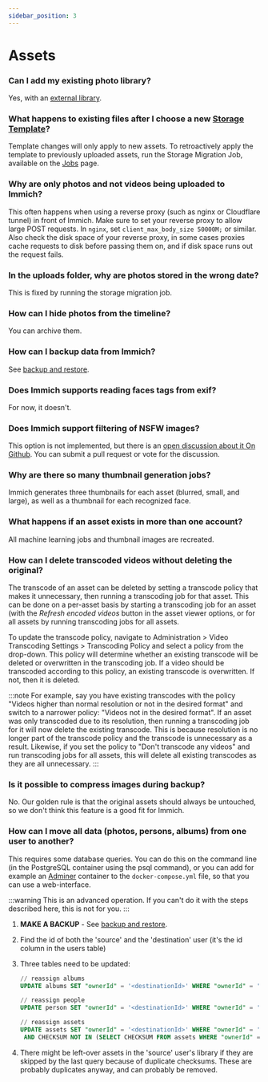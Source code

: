 ```yaml
---
sidebar_position: 3
---
```


# Assets

### Can I add my existing photo library?

Yes, with an [external library](/docs/features/libraries.md).

### What happens to existing files after I choose a new [Storage Template](/docs/administration/storage-template.mdx)?

Template changes will only apply to new assets. To retroactively apply the template to previously uploaded assets, run the Storage Migration Job, available on the [Jobs](/docs/administration/jobs.md) page.

### Why are only photos and not videos being uploaded to Immich?

This often happens when using a reverse proxy (such as nginx or Cloudflare tunnel) in front of Immich. Make sure to set your reverse proxy to allow large POST requests. In `nginx`, set `client_max_body_size 50000M;` or similar. Also check the disk space of your reverse proxy, in some cases proxies cache requests to disk before passing them on, and if disk space runs out the request fails.

### In the uploads folder, why are photos stored in the wrong date?

This is fixed by running the storage migration job.

### How can I hide photos from the timeline?

You can archive them.

### How can I backup data from Immich?

See [backup and restore](/docs/administration/backup-and-restore.md).

### Does Immich supports reading faces tags from exif?

For now, it doesn't.

### Does Immich support filtering of NSFW images?

This option is not implemented, but there is an [open discussion about it
On Github](https://github.com/immich-app/immich/discussions/2451). You can submit a pull request or vote for the discussion.

### Why are there so many thumbnail generation jobs?

Immich generates three thumbnails for each asset (blurred, small, and large), as well as a thumbnail for each recognized face.

### What happens if an asset exists in more than one account?

All machine learning jobs and thumbnail images are recreated.

### How can I delete transcoded videos without deleting the original?

The transcode of an asset can be deleted by setting a transcode policy that makes it unnecessary, then running a transcoding job for that asset. This can be done on a per-asset basis by starting a transcoding job for an asset (with the _Refresh encoded videos_ button in the asset viewer options, or for all assets by running transcoding jobs for all assets.

To update the transcode policy, navigate to Administration > Video Transcoding Settings > Transcoding Policy and select a policy from the drop-down. This policy will determine whether an existing transcode will be deleted or overwritten in the transcoding job. If a video should be transcoded according to this policy, an existing transcode is overwritten. If not, then it is deleted.

:::note
For example, say you have existing transcodes with the policy "Videos higher than normal resolution or not in the desired format" and switch to a narrower policy: "Videos not in the desired format". If an asset was only transcoded due to its resolution, then running a transcoding job for it will now delete the existing transcode. This is because resolution is no longer part of the transcode policy and the transcode is unnecessary as a result. Likewise, if you set the policy to "Don't transcode any videos" and run transcoding jobs for all assets, this will delete all existing transcodes as they are all unnecessary.
:::


### Is it possible to compress images during backup?

No. Our golden rule is that the original assets should always be untouched, so we don't think this feature is a good fit for Immich.

### How can I move all data (photos, persons, albums) from one user to another?

This requires some database queries. You can do this on the command line (in the PostgreSQL container using the psql command), or you can add for example an [Adminer](https://www.adminer.org/) container to the `docker-compose.yml` file, so that you can use a web-interface.

:::warning
This is an advanced operation. If you can't do it with the steps described here, this is not for you.
:::

1. **MAKE A BACKUP** - See [backup and restore](/docs/administration/backup-and-restore.md).
2. Find the id of both the 'source' and the 'destination' user (it's the id column in the users table)
3. Three tables need to be updated:

   ```sql
   // reassign albums
   UPDATE albums SET "ownerId" = '<destinationId>' WHERE "ownerId" = '<sourceId>';

   // reassign people
   UPDATE person SET "ownerId" = '<destinationId>' WHERE "ownerId" = '<sourceId>';

   // reassign assets
   UPDATE assets SET "ownerId" = '<destinationId>' WHERE "ownerId" = '<sourceId>'
    AND CHECKSUM NOT IN (SELECT CHECKSUM FROM assets WHERE "ownerId" = '<destinationId>');
   ```
4. There might be left-over assets in the 'source' user's library if they are skipped by the last query because of duplicate checksums. These are probably duplicates anyway, and can probably be removed.